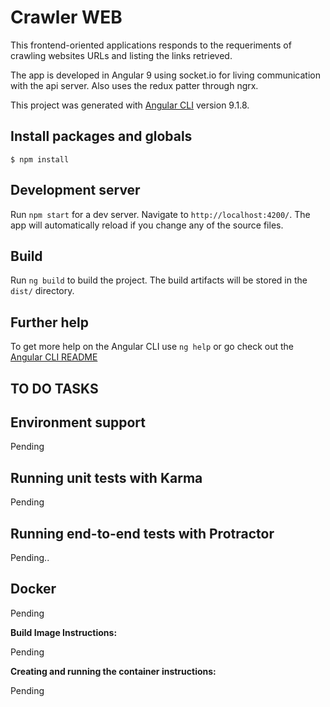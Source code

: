 Crawler WEB
====================

This frontend-oriented applications responds to the requeriments of crawling websites URLs and listing the links retrieved.

The app is developed in Angular 9 using socket.io for living communication with the api server. Also uses the redux patter through ngrx.

This project was generated with [Angular CLI](https://github.com/angular/angular-cli) version 9.1.8.

## Install packages and globals

`$ npm install`

## Development server

Run `npm start` for a dev server. Navigate to `http://localhost:4200/`. The app will automatically reload if you change any of the source files.

## Build

Run `ng build` to build the project. The build artifacts will be stored in the `dist/` directory. 

## Further help

To get more help on the Angular CLI use `ng help` or go check out the [Angular CLI README](https://github.com/angular/angular-cli/blob/master/README.md)



## TO DO TASKS

## Environment support

Pending

## Running unit tests with Karma

Pending

## Running end-to-end tests with Protractor

Pending..

## Docker

Pending

**Build Image Instructions:**

Pending

**Creating and running the container instructions:**

Pending
